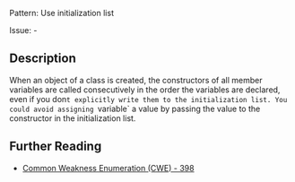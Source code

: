 Pattern: Use initialization list

Issue: -

## Description

When an object of a class is created, the constructors of all member variables are called consecutively in the order the variables are declared, even if you don`t explicitly write them to the initialization list. You could avoid assigning `variable` a value by passing the value to the constructor in the initialization list.

## Further Reading

* [Common Weakness Enumeration (CWE) - 398](https://cwe.mitre.org/data/definitions/398.html)